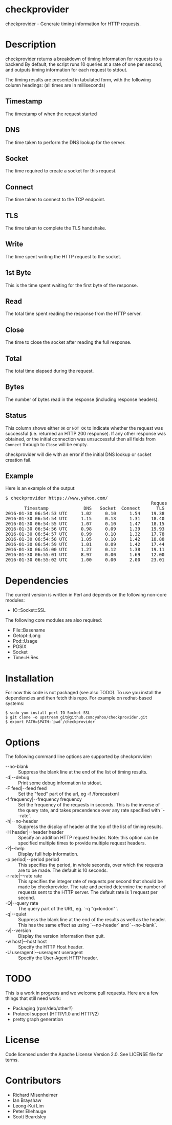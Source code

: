 # checkprovider
checkprovider - Generate timing information for HTTP requests.

# Description
checkprovider returns a breakdown of timing information for requests to
a backend By default, the script runs 10
queries at a rate of one per second, and outputs timing information for each
request to stdout. 

The timing results are presented in tabulated form, with the following column
headings: (all times are in milliseconds)

## Timestamp

The timestamp of when the request started

## DNS

The time taken to perform the DNS lookup for the server.

## Socket

The time required to create a socket for this request.

## Connect

The time taken to connect to the TCP endpoint.

## TLS

The time taken to complete the TLS handshake.

## Write

The time spent writing the HTTP request to the socket.

## 1st Byte

This is the time spent waiting for the first byte of the response.

## Read

The total time spent reading the response from the HTTP server.

## Close

The time to close the socket after reading the full response.

## Total

The total time elapsed during the request.

## Bytes

The number of bytes read in the response (including response headers).

## Status

This column shows either `OK` or `NOT OK` to indicate whether the request
was successful (i.e. returned an HTTP 200 response). If any other response
was obtained, or the initial connection was unsuccessful then all fields from
`Connect` through to `Close` will be empty.

checkprovider will die with an error if the initial DNS lookup or socket creation fail.

## Example

Here is an example of the output:

<pre>
$ checkprovider https://www.yahoo.com/
                                                      Request Times (ms)
       Timestamp             DNS   Socket  Connect      TLS    Write  1stByte     Read    Close    Total   Bytes Status
2016-01-30 06:54:53 UTC     1.02     0.10     1.54    19.38     0.10    67.87   227.48     0.32   318.14  432019 OK (200)
2016-01-30 06:54:54 UTC     1.15     0.13     1.31    18.40     0.10    70.84   403.08     0.24   495.38  439123 OK (200)
2016-01-30 06:54:55 UTC     1.07     0.10     1.47    18.15     0.09    66.33   234.07     0.22   321.65  437772 OK (200)
2016-01-30 06:54:56 UTC     0.98     0.09     1.39    19.93     0.09    65.90   258.00     0.34   346.88  433950 OK (200)
2016-01-30 06:54:57 UTC     0.99     0.10     1.32    17.78     0.09   104.22   268.77     0.26   393.73  433018 OK (200)
2016-01-30 06:54:58 UTC     1.05     0.10     1.42    18.88     0.06    78.30   279.99     0.22   380.18  433947 OK (200)
2016-01-30 06:54:59 UTC     1.01     0.09     1.42    17.44     0.10    63.76   241.61     0.30   325.90  441893 OK (200)
2016-01-30 06:55:00 UTC     1.27     0.12     1.38    19.11     0.07    74.45   279.24     0.51   376.29  439629 OK (200)
2016-01-30 06:55:01 UTC     8.97     0.00     1.69    12.00     0.00    85.00   213.00     6.00   326.96  439342 OK (200)
2016-01-30 06:55:02 UTC     1.00     0.00     2.00    23.01     0.00    68.99   264.00     1.00   360.00  440608 OK (200)
</pre>

# Dependencies

The current version is written in Perl and depends on the following non-core modules:
 * IO::Socket::SSL

The following core modules are also required:
 * File::Basename
 * Getopt::Long
 * Pod::Usage
 * POSIX
 * Socket
 * Time::HiRes

# Installation

For now this code is not packaged (see also TODO). To use you install the dependencies and then fetch this repo. For example on redhat-based systems:

    $ sudo yum install perl-IO-Socket-SSL
    $ git clone -o upstream git@github.com:yahoo/checkprovider.git
    $ export PATH=$PATH:`pwd`/checkprovider

# Options

The following command line options are supported by checkprovider:

<dl>
<dt>--no-blank</dt>
<dd>Suppress the blank line at the end of the list of timing results.</dd>

<dt>-d|--debug</dt>
<dd>Print some debug information to stdout.</dd>

<dt>-F feed|--feed feed</dt>
<dd>Set the "feed" part of the url, eg -f /forecastxml</dd>

<dt>-f frequency|--frequency frequency</dt>
<dd>Set the frequency of the requests in seconds. This is the inverse of the query rate, and takes precendence over any rate specified with `--rate`.</dd>

<dt>-h|--no-header</dt>
<dd>Suppress the display of header at the top of the list of timing results.</dd>

<dt>-H header|--header header</dt>
<dd>Specify an addition HTTP request header. Note: this option can be specified multiple times to provide multiple request headers.</dd>

<dt>-?|--help</dt>
<dd>Display full help information.</dd>

<dt>-p period|--period period</dt>
<dd>This specifies the period, in whole seconds, over which the requests are to be made. The default is 10 seconds.</dd>

<dt>-r rate|--rate rate</dt>
<dd>This specifies the integer rate of requests per second that should be made by checkprovider. The rate and period determine the number of requests sent to the HTTP server. The default rate is 1 request per second.</dd>

<dt>-Q|--query rate</dt>
<dd>The query part of the URL, eg. `-q "q=london"`.</dd>

<dt>-q|--quiet</dt>
<dd>Suppress the blank line at the end of the results as well as the header. This has the same effect as using `--no-header` and `--no-blank`.</dd>

<dt>-v|--version</dt>
<dd>Display the version information then quit.</dd>

<dt>-w host|--host host</dt>
<dd>Specify the HTTP Host header.</dd>

<dt>-U useragent|--useragent useragent</dt>
<dd>Specify the User-Agent HTTP header.</dd>
</dl>

# TODO

This is a work in progress and we welcome pull requests. Here are a few things that still need work:

 * Packaging (rpm/deb/other?)
 * Protocol support (HTTP/1.0 and HTTP/2)
 * pretty graph generation

# License

Code licensed under the Apache License Version 2.0. See LICENSE file for terms.

# Contributors

 * Richard Misenheimer
 * Ian Brayshaw
 * Leong-Kui Lim
 * Peter Ellehauge
 * Scott Beardsley
